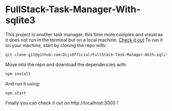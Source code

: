 # FullStack-Task-Manager-With-sqlite3

This project is another task manager, this time more complex and visual as it does not run in the terminal but on a local machine.
[Check it out](https://dijiofficial.github.io/FullStack-Task-Manager-With-sqlite3/)
To run it on your machine, start by cloning the repo with:
```bash
git clone git@github.com:DijiOfficial/FullStack-Task-Manager-With-sqlite3.git
```
Move into the repo and download the dependencies with:
```bash
npm install
```
And run it using: 
```bash
npm start
```
Finally you can check it out on http://localhost:3000 !

